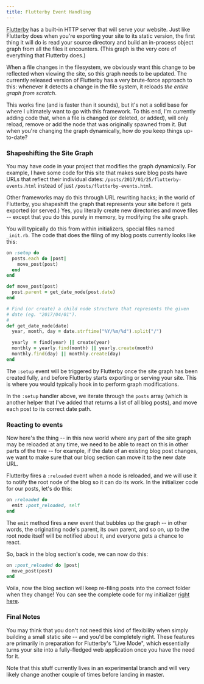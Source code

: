 ```yaml
---
title: Flutterby Event Handling
---
```


[Flutterby](http://www.flutterby.run/) has a built-in HTTP server that will serve your website. Just like Flutterby does when you're exporting your site to its static version, the first thing it will do is read your source directory and build an in-process object graph from all the files it encounters. (This graph is the very core of everything that Flutterby does.)

When a file changes in the filesystem, we obviously want this change to be reflected when viewing the site, so this graph needs to be updated. The currently released version of Flutterby has a very brute-force approach to this: whenever it detects a change in the file system, it reloads _the entire graph from scratch_.

This works fine (and is faster than it sounds), but it's not a solid base for where I ultimately want to go with this framework. To this end, I'm currently adding code that, when a file is changed (or deleted, or added), will only reload, remove or add the node that was originally spawned from it. But when you're changing the graph dynamically, how do you keep things up-to-date?

### Shapeshifting the Site Graph

You may have code in your project that modifies the graph dynamically. For example, I have some code for this site that makes sure blog posts have URLs that reflect their individual dates: `/posts/2017/01/25/flutterby-events.html` instead of just `/posts/flutterby-events.html`.

Other frameworks may do this through URL rewriting hacks; in the world of Flutterby, you shapeshift the graph that represents your site before it gets exported (or served.) Yes, you literally create new directories and move files -- except that you do this purely in memory, by modifying the site graph.

You will typically do this from within initializers, special files named `_init.rb`. The code that does the filing of my blog posts currently looks like this:

~~~ ruby
on :setup do
  posts.each do |post|
    move_post(post)
  end
end

def move_post(post)
  post.parent = get_date_node(post.date)
end

# Find (or create) a child node structure that represents the given
# date (eg. "2017/04/01").
#
def get_date_node(date)
  year, month, day = date.strftime("%Y/%m/%d").split("/")

  yearly  = find(year) || create(year)
  monthly = yearly.find(month) || yearly.create(month)
  monthly.find(day) || monthly.create(day)
end
~~~

The `:setup` event will be triggered by Flutterby once the site graph has been created fully, and before Flutterby starts exporting or serving your site. This is where you would typically hook in to perform graph modifications.

In the `:setup` handler above, we iterate through the `posts` array (which is another helper that I've added that returns a list of all blog posts), and move each post to its correct date path.


### Reacting to events

Now here's the thing -- in this new world where any part of the site graph may be reloaded at any time, we need to be able to react on this in other parts of the tree -- for example, if the date of an existing blog post changes, we want to make sure that our blog section can move it to the new date URL.

Flutterby fires a `:reloaded` event when a node is reloaded, and we will use it to notify the root node of the blog so it can do its work. In the initializer code for our posts, let's do this:

~~~ ruby
on :reloaded do
  emit :post_reloaded, self
end
~~~

The `emit` method fires a new event that bubbles up the graph -- in other words, the originating node's parent, its own parent, and so on, up to the root node itself will be notified about it, and everyone gets a chance to react.

So, back in the blog section's code, we can now do this:

~~~ ruby
on :post_reloaded do |post|
  move_post(post)
end
~~~

Voila, now the blog section will keep re-filing posts into the correct folder when they change! You can see the complete code for my initializer [right here](https://github.com/hmans/hmans_me/blob/bf7e02b34369d804764f032b3ad4ceb67ec48fb7/site/posts/_init.rb).



### Final Notes

You may think that you don't not need this kind of flexibility when simply building a small static site -- and you'd be completely right. These features are primarily in preparation for Flutterby's "Live Mode", which essentially turns your site into a fully-fledged web application once you have the need for it.

Note that this stuff currently lives in an experimental branch and will very likely change another couple of times before landing in master.
